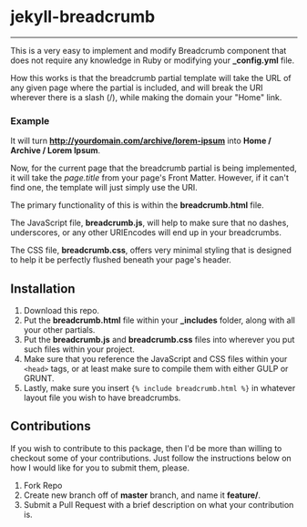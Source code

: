 # jekyll-breadcrumb
---

This is a very easy to implement and modify Breadcrumb component that does not require any knowledge in Ruby or modifying your **\_config.yml** file.

How this works is that the breadcrumb partial template will take the URL of any given page where the partial is included, and will break the URI wherever there is a slash (/), while making the domain your "Home" link.

### Example
It will turn **http://yourdomain.com/archive/lorem-ipsum** into **Home / Archive / Lorem Ipsum**.

Now, for the current page that the breadcrumb partial is being implemented, it will take the *page.title* from your page's Front Matter. However, if it can't find one, the template will just simply use the URI.

The primary functionality of this is within the **breadcrumb.html** file.

The JavaScript file, **breadcrumb.js**, will help to make sure that no dashes, underscores, or any other URIEncodes will end up in your breadcrumbs.

The CSS file, **breadcrumb.css**, offers very minimal styling that is designed to help it be perfectly flushed beneath your page's header.

## Installation

1. Download this repo.
2. Put the **breadcrumb.html** file within your **\_includes** folder, along with all your other partials.
3. Put the **breadcrumb.js** and **breadcrumb.css** files into wherever you put such files within your project.
4. Make sure that you reference the JavaScript and CSS files within your `<head>` tags, or at least make sure to compile them with either GULP or GRUNT.
5. Lastly, make sure you insert `{% include breadcrumb.html %}` in whatever layout file you wish to have breadcrumbs.

## Contributions

If you wish to contribute to this package, then I'd be more than willing to checkout some of your contributions. Just follow the instructions below on how I would like for you to submit them, please.

1. Fork Repo
2. Create new branch off of **master** branch, and name it **feature/<feature-name>**.
3. Submit a Pull Request with a brief description on what your contribution is.
